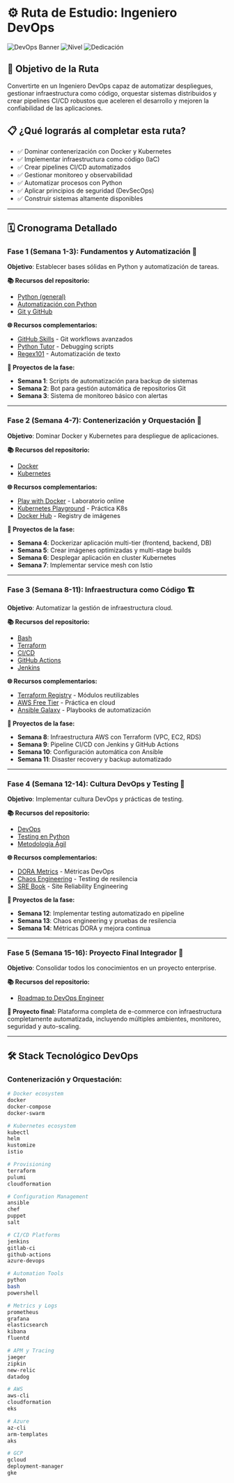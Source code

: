 # ⚙️ Ruta de Estudio: Ingeniero DevOps

![DevOps Banner](https://img.shields.io/badge/Duración-12--16%20semanas-blue) ![Nivel](https://img.shields.io/badge/Nivel-Intermedio%20a%20Avanzado-red) ![Dedicación](https://img.shields.io/badge/Dedicación-15--20h%2Fsemana-orange)

## 🎯 Objetivo de la Ruta

Convertirte en un Ingeniero DevOps capaz de automatizar despliegues, gestionar infraestructura como código, orquestar sistemas distribuidos y crear pipelines CI/CD robustos que aceleren el desarrollo y mejoren la confiabilidad de las aplicaciones.

## 📋 ¿Qué lograrás al completar esta ruta?

- ✅ Dominar contenerización con Docker y Kubernetes
- ✅ Implementar infraestructura como código (IaC)
- ✅ Crear pipelines CI/CD automatizados
- ✅ Gestionar monitoreo y observabilidad
- ✅ Automatizar procesos con Python
- ✅ Aplicar principios de seguridad (DevSecOps)
- ✅ Construir sistemas altamente disponibles

---

## 🗓️ Cronograma Detallado

### **Fase 1 (Semana 1-3): Fundamentos y Automatización** 🐍

**Objetivo**: Establecer bases sólidas en Python y automatización de tareas.

**📚 Recursos del repositorio:**
- [Python (general)](../1_Fundamentos/Python.pdf)
- [Automatización con Python](../1_Fundamentos/Automatizacion_Python.pdf)
- [Git y GitHub](../1_Fundamentos/Git_y_GitHub.pdf)

**🌐 Recursos complementarios:**
- [GitHub Skills](https://skills.github.com/) - Git workflows avanzados
- [Python Tutor](https://pythontutor.com/) - Debugging scripts
- [Regex101](https://regex101.com/) - Automatización de texto

**🎯 Proyectos de la fase:**
- **Semana 1**: Scripts de automatización para backup de sistemas
- **Semana 2**: Bot para gestión automática de repositorios Git
- **Semana 3**: Sistema de monitoreo básico con alertas

---

### **Fase 2 (Semana 4-7): Contenerización y Orquestación** 🐳

**Objetivo**: Dominar Docker y Kubernetes para despliegue de aplicaciones.

**📚 Recursos del repositorio:**
- [Docker](../6_Desarrollo/Docker.pdf)
- [Kubernetes](../6_Desarrollo/Kubernetes.pdf)

**🌐 Recursos complementarios:**
- [Play with Docker](https://labs.play-with-docker.com/) - Laboratorio online
- [Kubernetes Playground](https://www.katacoda.com/courses/kubernetes) - Práctica K8s
- [Docker Hub](https://hub.docker.com/) - Registry de imágenes

**🎯 Proyectos de la fase:**
- **Semana 4**: Dockerizar aplicación multi-tier (frontend, backend, DB)
- **Semana 5**: Crear imágenes optimizadas y multi-stage builds
- **Semana 6**: Desplegar aplicación en cluster Kubernetes
- **Semana 7**: Implementar service mesh con Istio

---

### **Fase 3 (Semana 8-11): Infraestructura como Código** 🏗️

**Objetivo**: Automatizar la gestión de infraestructura cloud.

**📚 Recursos del repositorio:**
- [Bash](../6_Desarrollo/Bash.pdf)
- [Terraform](../6_Desarrollo/Terraform.pdf)
- [CI/CD](../6_Desarrollo/CICD.pdf)
- [GitHub Actions](../6_Desarrollo/GitHub_Actions.pdf)
- [Jenkins](../6_Desarrollo/Jenkins_2.pdf)

**🌐 Recursos complementarios:**
- [Terraform Registry](https://registry.terraform.io/) - Módulos reutilizables
- [AWS Free Tier](https://aws.amazon.com/free/) - Práctica en cloud
- [Ansible Galaxy](https://galaxy.ansible.com/) - Playbooks de automatización

**🎯 Proyectos de la fase:**
- **Semana 8**: Infraestructura AWS con Terraform (VPC, EC2, RDS)
- **Semana 9**: Pipeline CI/CD con Jenkins y GitHub Actions
- **Semana 10**: Configuración automática con Ansible
- **Semana 11**: Disaster recovery y backup automatizado

---

### **Fase 4 (Semana 12-14): Cultura DevOps y Testing** 🔄

**Objetivo**: Implementar cultura DevOps y prácticas de testing.

**📚 Recursos del repositorio:**
- [DevOps](../6_Desarrollo/DevOps.pdf)
- [Testing en Python](../1_Fundamentos/Testing_en_Python.pdf)
- [Metodología Ágil](../7_Carrera/Metodologia_Agil.pdf)

**🌐 Recursos complementarios:**
- [DORA Metrics](https://www.devops-research.com/research.html) - Métricas DevOps
- [Chaos Engineering](https://principlesofchaos.org/) - Testing de resilencia
- [SRE Book](https://sre.google/books/) - Site Reliability Engineering

**🎯 Proyectos de la fase:**
- **Semana 12**: Implementar testing automatizado en pipeline
- **Semana 13**: Chaos engineering y pruebas de resilencia
- **Semana 14**: Métricas DORA y mejora continua

---

### **Fase 5 (Semana 15-16): Proyecto Final Integrador** 🚀

**Objetivo**: Consolidar todos los conocimientos en un proyecto enterprise.

**📚 Recursos del repositorio:**
- [Roadmap to DevOps Engineer](../5_Roadmaps/DevOps_Engineer.pdf)

**🎯 Proyecto final:**
Plataforma completa de e-commerce con infraestructura completamente automatizada, incluyendo múltiples ambientes, monitoreo, seguridad y auto-scaling.

---

## 🛠️ Stack Tecnológico DevOps

### Contenerización y Orquestación:
```bash
# Docker ecosystem
docker
docker-compose
docker-swarm

# Kubernetes ecosystem
kubectl
helm
kustomize
istio

# Provisioning
terraform
pulumi
cloudformation

# Configuration Management
ansible
chef
puppet
salt

# CI/CD Platforms
jenkins
gitlab-ci
github-actions
azure-devops

# Automation Tools
python
bash
powershell

# Metrics y Logs
prometheus
grafana
elasticsearch
kibana
fluentd

# APM y Tracing
jaeger
zipkin
new-relic
datadog

# AWS
aws-cli
cloudformation
eks

# Azure
az-cli
arm-templates
aks

# GCP
gcloud
deployment-manager
gke